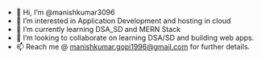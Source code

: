 - 👋 Hi, I’m @manishkumar3096
- 👀 I’m interested in Application Development and hosting in cloud
- 🌱 I’m currently learning DSA_SD and MERN Stack
- 💞️ I’m looking to collaborate on learning DSA/SD and building web apps.
- 📫 Reach me @ manishkumar.gopi1996@gmail.com for further details.

<!---
manishkumar3096/manishkumar3096 is a ✨ special ✨ repository because its `README.md` (this file) appears on your GitHub profile.
You can click the Preview link to take a look at your changes.
--->
